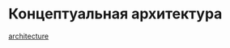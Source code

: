 # Концептуальная архитектура

[architecture](04_Conceptual_architecture/conceptual_architecture.puml)

<!--![Diagram Image Link](04_Conceptual_architecture/conceptual_architecture.puml)-->

